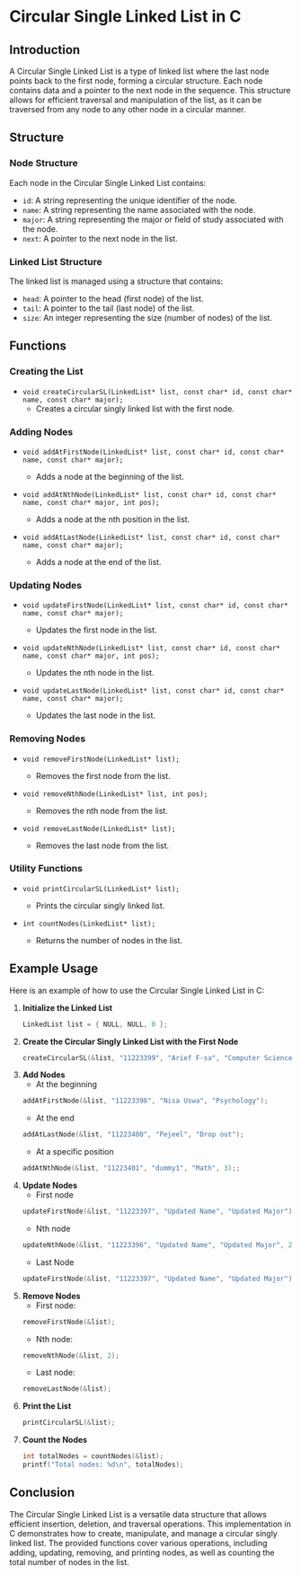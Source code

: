 # Circular Single Linked List in C

## Introduction

A Circular Single Linked List is a type of linked list where the last node points back to the first node, forming a circular structure. Each node contains data and a pointer to the next node in the sequence. This structure allows for efficient traversal and manipulation of the list, as it can be traversed from any node to any other node in a circular manner.

## Structure

### Node Structure

Each node in the Circular Single Linked List contains:
- `id`: A string representing the unique identifier of the node.
- `name`: A string representing the name associated with the node.
- `major`: A string representing the major or field of study associated with the node.
- `next`: A pointer to the next node in the list.

### Linked List Structure

The linked list is managed using a structure that contains:
- `head`: A pointer to the head (first node) of the list.
- `tail`: A pointer to the tail (last node) of the list.
- `size`: An integer representing the size (number of nodes) of the list.

## Functions

### Creating the List

- `void createCircularSL(LinkedList* list, const char* id, const char* name, const char* major);`
  - Creates a circular singly linked list with the first node.

### Adding Nodes

- `void addAtFirstNode(LinkedList* list, const char* id, const char* name, const char* major);`
  - Adds a node at the beginning of the list.

- `void addAtNthNode(LinkedList* list, const char* id, const char* name, const char* major, int pos);`
  - Adds a node at the nth position in the list.

- `void addAtLastNode(LinkedList* list, const char* id, const char* name, const char* major);`
  - Adds a node at the end of the list.

### Updating Nodes

- `void updateFirstNode(LinkedList* list, const char* id, const char* name, const char* major);`
  - Updates the first node in the list.

- `void updateNthNode(LinkedList* list, const char* id, const char* name, const char* major, int pos);`
  - Updates the nth node in the list.

- `void updateLastNode(LinkedList* list, const char* id, const char* name, const char* major);`
  - Updates the last node in the list.

### Removing Nodes

- `void removeFirstNode(LinkedList* list);`
  - Removes the first node from the list.

- `void removeNthNode(LinkedList* list, int pos);`
  - Removes the nth node from the list.

- `void removeLastNode(LinkedList* list);`
  - Removes the last node from the list.

### Utility Functions

- `void printCircularSL(LinkedList* list);`
  - Prints the circular singly linked list.

- `int countNodes(LinkedList* list);`
  - Returns the number of nodes in the list.

## Example Usage

Here is an example of how to use the Circular Single Linked List in C:

1. **Initialize the Linked List**
   ```c
   LinkedList list = { NULL, NULL, 0 };
   ```
2. **Create the Circular Singly Linked List with the First Node**
    ```c
    createCircularSL(&list, "11223399", "Arief F-sa", "Computer Science");
    ```
3. **Add Nodes**
    - At the beginning
    ```c
    addAtFirstNode(&list, "11223398", "Nisa Uswa", "Psychology");
    ```
    - At the end
    ```c
    addAtLastNode(&list, "11223400", "Pejeel", "Drop out");
    ```
    - At a specific position
    ```c
    addAtNthNode(&list, "11223401", "dummy1", "Math", 3);;
    ```
4. **Update Nodes**
    - First node
    ```c
    updateFirstNode(&list, "11223397", "Updated Name", "Updated Major");
    ```
    - Nth node
    ```c
    updateNthNode(&list, "11223396", "Updated Name", "Updated Major", 2);
    ```
    - Last Node
    ```c
    updateFirstNode(&list, "11223397", "Updated Name", "Updated Major");
    ```
5. **Remove Nodes**
    - First node:
    ```c
    removeFirstNode(&list);
    ```    
    - Nth node:
    ```c
    removeNthNode(&list, 2);
    ```    
    - Last node:
    ```c
    removeLastNode(&list);
    ```
6. **Print the List**
    ```c
    printCircularSL(&list);
    ```
7. **Count the Nodes**
    ```c
    int totalNodes = countNodes(&list);
    printf("Total nodes: %d\n", totalNodes);
    ```
## Conclusion
The Circular Single Linked List is a versatile data structure that allows efficient insertion, deletion, and traversal operations. This implementation in C demonstrates how to create, manipulate, and manage a circular singly linked list. The provided functions cover various operations, including adding, updating, removing, and printing nodes, as well as counting the total number of nodes in the list.
